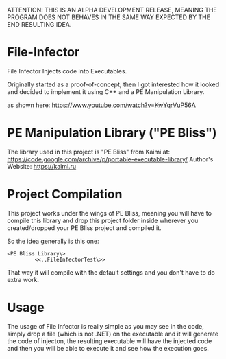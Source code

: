 ATTENTION: THIS IS AN ALPHA DEVELOPMENT RELEASE, MEANING THE PROGRAM DOES NOT
BEHAVES IN THE SAME WAY EXPECTED BY THE END RESULTING IDEA.

# File-Infector
File Infector Injects code into Executables.

Originally started as a proof-of-concept, then I got interested how it looked and decided to implement it using C++
and a PE Manipulation Library.

as shown here: https://www.youtube.com/watch?v=KwYqrVuP56A

# PE Manipulation Library ("PE Bliss")
The library used in this project is "PE Bliss" from Kaimi at: https://code.google.com/archive/p/portable-executable-library/
Author's Website: https://kaimi.ru

# Project Compilation
This project works under the wings of PE Bliss, meaning you will have to compile this library and drop this project folder
inside wherever you created/dropped your PE Bliss project and compiled it.

So the idea generally is this one:
  
    <PE Bliss Library\>
             <<..FileInfectorTest\>>
That way it will compile with the default settings and you don't have to do extra work.

# Usage
The usage of File Infector is really simple as you may see in the code, simply drop a file (which is not .NET)
on the executable and it will generate the code of injecton, the resulting executable will have the injected code
and then you will be able to execute it and see how the execution goes.
